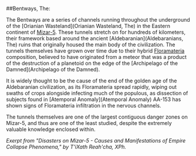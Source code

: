 ##Bentways, The:

The Bentways are a series of channels running throughout the underground of the [Orianian Wasteland](Orianian Wasteland, The) in the Eastern continent of [Mizar-5](Mizar-5). These tunnels stretch on for hundreds of kilometers, their framework based around the ancient [Aldebaranian](Aldebaranians, The) ruins that originally housed the main body of the civilization. The tunnels themselves have grown over time due to their hybrid [Floramateria](Floramateria) composition, believed to have originated from a meteor that was a product of the destruction of a planetoid on the edge of the [Archipelago of the Damned](Archipelago of the Damned).

It is widely thought to be the cause of the end of the golden age of the Aldebaranian civilization, as its Floramateria spread rapidly, wiping out swaths of crops alongside infecting much of the populous, as dissection of subjects found in [Atemporal Anomaly](Atemporal Anomaly) AA-153 has shown signs of Floramateria infiltration in the nervous channels.

The tunnels themselves are one of the largest contiguous danger zones on Mizar-5, and thus are one of the least studied, despite the extremely valuable knowledge enclosed within.

*Exerpt from "Disasters on Mizar-5 - Causes and Manifestations of Empire Collapse Phenomena," by T'iXath Reah'cha, XPh.*